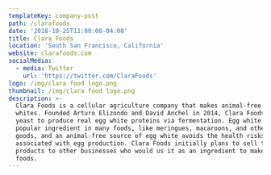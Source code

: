 ```yaml
---
templateKey: company-post
path: /clarafoods
date: '2018-10-25T11:00:00-04:00'
title: Clara Foods
location: 'South San Francisco, California'
website: clarafoods.com
socialMedia:
  - media: Twitter
    url: 'https://twitter.com/ClaraFoods'
logo: /img/clara food logo.png
thumbnail: /img/clara food logo.png
description: >-
  Clara Foods is a cellular agriculture company that makes animal-free egg
  whites. Founded Arturo Elizondo and David Anchel in 2014, Clara Foods uses
  yeast to produce real egg white proteins via fermentation. Egg white is a
  popular ingredient in many foods, like meringues, macaroons, and other baked
  goods, and an animal-free source of egg white avoids the health risks
  associated with egg production. Clara Foods initially plans to sell their
  products to other businesses who would us it as an ingredient to make other
  foods.
---
```


